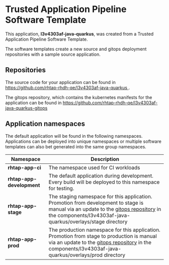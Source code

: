 # Trusted Application Pipeline Software Template

This application, **l3v4303af-java-quarkus**, was created from a Trusted Application Pipeline Software Template.

The software templates create a new source and gitops deployment repositories with a sample source application. 

## Repositories

The source code for your application can be found in [https://github.com/rhtap-rhdh-qe/l3v4303af-java-quarkus ](https://github.com/rhtap-rhdh-qe/l3v4303af-java-quarkus ).
 
The gitops repository, which contains the kubernetes manifests for the application can be found in 
[https://github.com/rhtap-rhdh-qe/l3v4303af-java-quarkus-gitops ](https://github.com/rhtap-rhdh-qe/l3v4303af-java-quarkus-gitops ) 

## Application namespaces 

The default application will be found in the following namespaces. Applications can be deployed into unique namespaces or multiple software templates can also bet generated into the same group namespaces.  

|  Namespace   |  Description   |  
| -------- | -------- |
| **rhtap-app-ci** | The namespace used for CI workloads |
| **rhtap-app-development** | The default application during development. Every build will be deployed to this namespace for testing. |
| **rhtap-app-stage** | The staging namespace for this application. Promotion from development to stage is manual via an update to the [gitops repository](https://github.com/rhtap-rhdh-qe/l3v4303af-java-quarkus-gitops ) in the components/l3v4303af-java-quarkus/overlays/stage directory |
| **rhtap-app-prod** | The production namespace for this application. Promotion from stage to production is manual via an update to the [gitops repository](https://github.com/rhtap-rhdh-qe/l3v4303af-java-quarkus-gitops ) in the components/l3v4303af-java-quarkus/overlays/prod directory |